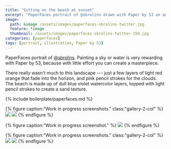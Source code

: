 ```yaml
---
title: "Sitting on the beach at sunset"
excerpt: "PaperFaces portrait of @sbrolins drawn with Paper by 53 on an iPad."
image: 
  path: &image /assets/images/paperfaces-sbrolins-twitter.jpg 
  feature: *image
  thumbnail: /assets/images/paperfaces-sbrolins-twitter-150.jpg
categories: [paperfaces]
tags: [portrait, illustration, Paper by 53]
---
```


PaperFaces portrait of [@sbrolins](https://twitter.com/sbrolins). Painting a sky or water is very rewarding with Paper by 53, because with little effort you can create a masterpiece.

There really wasn't much to this landscape --- just a few layers of light red orange that fade into the horizon, and pink pencil strokes for the clouds. The beach is made up of dull blue violet watercolor layers, topped with light pencil strokes to create a sand texture.

{% include boilerplate/paperfaces.md %}

{% figure caption:"Work in progress screenshots." class:"gallery-2-col" %}
[![](/assets/images/paperfaces-sbrolins-process-1-600.jpg)](/assets/images/paperfaces-sbrolins-process-1-lg.jpg)
[![](/assets/images/paperfaces-sbrolins-process-2-600.jpg)](/assets/images/paperfaces-sbrolins-process-2-lg.jpg)
{% endfigure %}

{% figure caption:"Work in progress screenshot." %}
[![](/assets/images/paperfaces-sbrolins-process-3-600.jpg)](/assets/images/paperfaces-sbrolins-process-3-lg.jpg)
{% endfigure %}

{% figure caption:"Work in progress screenshots." class:"gallery-2-col" %}
[![](/assets/images/paperfaces-sbrolins-process-4-600.jpg)](/assets/images/paperfaces-sbrolins-process-4-lg.jpg)
[![](/assets/images/paperfaces-sbrolins-process-5-600.jpg)](/assets/images/paperfaces-sbrolins-process-5-lg.jpg)
{% endfigure %}
